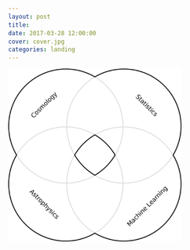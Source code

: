 ```yaml
---
layout: post
title: 
date: 2017-03-28 12:00:00
cover: cover.jpg
categories: landing
---
```


<img src="/images/circles.png" width="70%">
